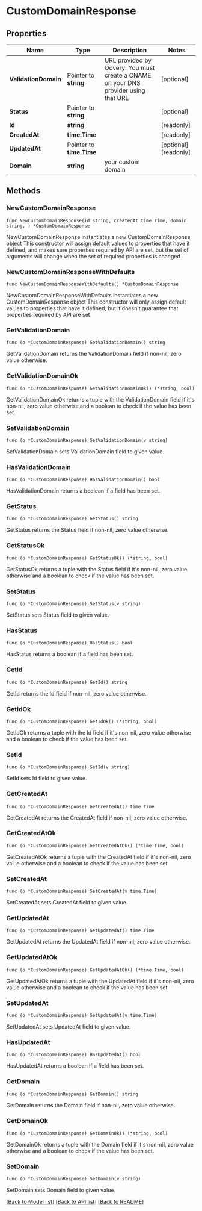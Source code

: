 # CustomDomainResponse

## Properties

Name | Type | Description | Notes
------------ | ------------- | ------------- | -------------
**ValidationDomain** | Pointer to **string** | URL provided by Qovery. You must create a CNAME on your DNS provider using that URL | [optional] 
**Status** | Pointer to **string** |  | [optional] 
**Id** | **string** |  | [readonly] 
**CreatedAt** | **time.Time** |  | [readonly] 
**UpdatedAt** | Pointer to **time.Time** |  | [optional] [readonly] 
**Domain** | **string** | your custom domain | 

## Methods

### NewCustomDomainResponse

`func NewCustomDomainResponse(id string, createdAt time.Time, domain string, ) *CustomDomainResponse`

NewCustomDomainResponse instantiates a new CustomDomainResponse object
This constructor will assign default values to properties that have it defined,
and makes sure properties required by API are set, but the set of arguments
will change when the set of required properties is changed

### NewCustomDomainResponseWithDefaults

`func NewCustomDomainResponseWithDefaults() *CustomDomainResponse`

NewCustomDomainResponseWithDefaults instantiates a new CustomDomainResponse object
This constructor will only assign default values to properties that have it defined,
but it doesn't guarantee that properties required by API are set

### GetValidationDomain

`func (o *CustomDomainResponse) GetValidationDomain() string`

GetValidationDomain returns the ValidationDomain field if non-nil, zero value otherwise.

### GetValidationDomainOk

`func (o *CustomDomainResponse) GetValidationDomainOk() (*string, bool)`

GetValidationDomainOk returns a tuple with the ValidationDomain field if it's non-nil, zero value otherwise
and a boolean to check if the value has been set.

### SetValidationDomain

`func (o *CustomDomainResponse) SetValidationDomain(v string)`

SetValidationDomain sets ValidationDomain field to given value.

### HasValidationDomain

`func (o *CustomDomainResponse) HasValidationDomain() bool`

HasValidationDomain returns a boolean if a field has been set.

### GetStatus

`func (o *CustomDomainResponse) GetStatus() string`

GetStatus returns the Status field if non-nil, zero value otherwise.

### GetStatusOk

`func (o *CustomDomainResponse) GetStatusOk() (*string, bool)`

GetStatusOk returns a tuple with the Status field if it's non-nil, zero value otherwise
and a boolean to check if the value has been set.

### SetStatus

`func (o *CustomDomainResponse) SetStatus(v string)`

SetStatus sets Status field to given value.

### HasStatus

`func (o *CustomDomainResponse) HasStatus() bool`

HasStatus returns a boolean if a field has been set.

### GetId

`func (o *CustomDomainResponse) GetId() string`

GetId returns the Id field if non-nil, zero value otherwise.

### GetIdOk

`func (o *CustomDomainResponse) GetIdOk() (*string, bool)`

GetIdOk returns a tuple with the Id field if it's non-nil, zero value otherwise
and a boolean to check if the value has been set.

### SetId

`func (o *CustomDomainResponse) SetId(v string)`

SetId sets Id field to given value.


### GetCreatedAt

`func (o *CustomDomainResponse) GetCreatedAt() time.Time`

GetCreatedAt returns the CreatedAt field if non-nil, zero value otherwise.

### GetCreatedAtOk

`func (o *CustomDomainResponse) GetCreatedAtOk() (*time.Time, bool)`

GetCreatedAtOk returns a tuple with the CreatedAt field if it's non-nil, zero value otherwise
and a boolean to check if the value has been set.

### SetCreatedAt

`func (o *CustomDomainResponse) SetCreatedAt(v time.Time)`

SetCreatedAt sets CreatedAt field to given value.


### GetUpdatedAt

`func (o *CustomDomainResponse) GetUpdatedAt() time.Time`

GetUpdatedAt returns the UpdatedAt field if non-nil, zero value otherwise.

### GetUpdatedAtOk

`func (o *CustomDomainResponse) GetUpdatedAtOk() (*time.Time, bool)`

GetUpdatedAtOk returns a tuple with the UpdatedAt field if it's non-nil, zero value otherwise
and a boolean to check if the value has been set.

### SetUpdatedAt

`func (o *CustomDomainResponse) SetUpdatedAt(v time.Time)`

SetUpdatedAt sets UpdatedAt field to given value.

### HasUpdatedAt

`func (o *CustomDomainResponse) HasUpdatedAt() bool`

HasUpdatedAt returns a boolean if a field has been set.

### GetDomain

`func (o *CustomDomainResponse) GetDomain() string`

GetDomain returns the Domain field if non-nil, zero value otherwise.

### GetDomainOk

`func (o *CustomDomainResponse) GetDomainOk() (*string, bool)`

GetDomainOk returns a tuple with the Domain field if it's non-nil, zero value otherwise
and a boolean to check if the value has been set.

### SetDomain

`func (o *CustomDomainResponse) SetDomain(v string)`

SetDomain sets Domain field to given value.



[[Back to Model list]](../README.md#documentation-for-models) [[Back to API list]](../README.md#documentation-for-api-endpoints) [[Back to README]](../README.md)


